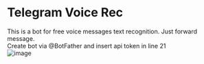 # Telegram Voice Rec
This is a bot for free voice messages text recognition. Just forward message.
</br>Create bot via @BotFather and insert api token in line 21</br>
![image](https://user-images.githubusercontent.com/55328925/188952055-c28f5e3e-f185-42d0-9ce8-bb89688ea9d6.png)

